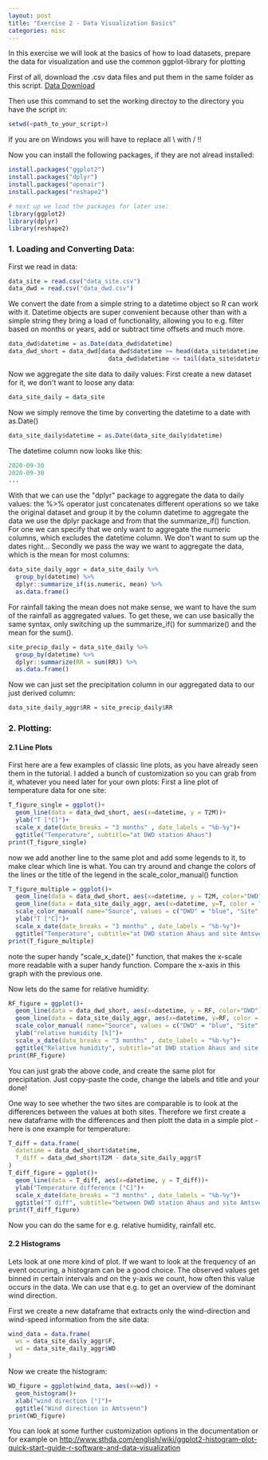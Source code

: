 ```yaml
---
layout: post
title: "Exercise 2 - Data Visualization Basics"
categories: misc
---
```


In this exercise we will look at the basics of how to load datasets, prepare the data for visualization
and use the common ggplot-library for plotting

First of all, download the .csv data files and put them in the same folder
as this script.
[Data Download](data.zip)

Then use this command to set the working directoy to the directory you have the script in:
```R
setwd(<path_to_your_script>)
```
If you are on Windows you will have to replace all \ with / !!

Now you can install the following packages, if they are not alread installed:
```R
install.packages("ggplot2")
install.packages("dplyr")
install.packages("openair")
install.packages("reshape2")

# next up we load the packages for later use:
library(ggplot2)
library(dplyr)
library(reshape2)
```

### 1. Loading and  Converting Data:

First we read in data:
```R
data_site = read.csv("data_site.csv")
data_dwd = read.csv("data_dwd.csv")
```

We convert the date from a simple string to a datetime object so R can work with it. Datetime objects
are super convenient because other than with a simple string they bring a load of functionality, allowing
you to e.g. filter based on months or years, add or subtract time offsets and much more.

```R
data_dwd$datetime = as.Date(data_dwd$datetime)
data_dwd_short = data_dwd[data_dwd$datetime >= head(data_site$datetime, n=1) &
                            data_dwd$datetime <= tail(data_site$datetime, n=1),]
```
Now we aggregate the site data to daily values:
First create a new dataset for it, we don't want to loose any data:
```R
data_site_daily = data_site
```
Now we simply remove the time by converting the datetime to a date with as.Date()
```R
data_site_daily$datetime = as.Date(data_site_daily$datetime)
```
The datetime column now looks like this:
```R
2020-09-30
2020-09-30
...
```

With that we can use the "dplyr" package to aggregate the data to daily values:
the %>% operator just concatenates different operations
so we take the original dataset and group it by the column datetime
to aggregate the data we use the dplyr package and from that the summarize_if() 
function. For one we can specify that we only want to aggregate the numeric columns,
which excludes the datetime column. We don't want to sum up the dates right...
Secondly we pass the way we want to aggregate the data, which is the mean for 
most columns:
```R
data_site_daily_aggr = data_site_daily %>%
  group_by(datetime) %>%
  dplyr::summarize_if(is.numeric, mean) %>%
  as.data.frame()
```
For rainfall taking the mean does not make sense, we want to have the sum of the
rainfall as aggregated values. To get these, we can use basically the same syntax,
only switching up the summarize_if() for summarize() and the mean for the sum().
```R
site_precip_daily = data_site_daily %>%
  group_by(datetime) %>%
  dplyr::summarize(RR = sum(RR)) %>%
  as.data.frame()
```
Now we can just set the precipitation column in our aggregated data to our just 
derived column:
```R
data_site_daily_aggr$RR = site_precip_daily$RR
```

### 2. Plotting:

#### 2.1 Line Plots
First here are a few examples of classic line plots, as you have already seen them
in the tutorial. I added a bunch of customization so you can grab from it, whatever
you need later for your own plots:
First a line plot of temperature data for one site:
```R
T_figure_single = ggplot()+ 
  geom_line(data = data_dwd_short, aes(x=datetime, y = T2M))+ 
  ylab("T [°C]")+
  scale_x_date(date_breaks = "3 months" , date_labels = "%b-%y")+
  ggtitle("Temperature", subtitle="at DWD station Ahaus")
print(T_figure_single)
```

now we add another line to the same plot and add some legends to it,
to make clear which line is what. You can try around and change the colors
of the lines or the title of the legend in the scale_color_manual() function
```R
T_figure_multiple = ggplot()+ 
  geom_line(data = data_dwd_short, aes(x=datetime, y = T2M, color="DWD"))+ 
  geom_line(data = data_site_daily_aggr, aes(x=datetime, y=T, color = "Site"))+
  scale_color_manual( name="Source", values = c("DWD" = "blue", "Site" = "red"))+
  ylab("T [°C]")+
  scale_x_date(date_breaks = "3 months" , date_labels = "%b-%y")+
  ggtitle("Temperature", subtitle="at DWD station Ahaus and site Amtsvenn")
print(T_figure_multiple)
```
note the super handy "scale_x_date()" function, that makes the x-scale more 
readable with a super handy function. Compare the x-axis in this graph with 
the previous one.

Now lets do the same for relative humidity:
```R
RF_figure = ggplot()+ 
  geom_line(data = data_dwd_short, aes(x=datetime, y = RF, color="DWD"))+ 
  geom_line(data = data_site_daily_aggr, aes(x=datetime, y=RF, color = "Site"))+
  scale_color_manual( name="Source", values = c("DWD" = "blue", "Site" = "red"))+
  ylab("relative humidity [%]")+
  scale_x_date(date_breaks = "3 months" , date_labels = "%b-%y")+
  ggtitle("Relative humidity", subtitle="at DWD station Ahaus and site Amtsvenn")
print(RF_figure)
```
You can just grab the above code, and create the same plot for precipitation.
Just copy-paste the code, change the labels and title and your done!

One way to see whether the two sites are comparable is to look at the differences
between the values at both sites. Therefore we first create a new dataframe with
the differences and then plott the data in a simple plot - here is one example
for temperature:
```R
T_diff = data.frame(
  datetime = data_dwd_short$datetime,
  T_diff = data_dwd_short$T2M - data_site_daily_aggr$T
)
T_diff_figure = ggplot()+ 
  geom_line(data = T_diff, aes(x=datetime, y = T_diff))+ 
  ylab("Temperature difference [°C]")+
  scale_x_date(date_breaks = "3 months" , date_labels = "%b-%y")+
  ggtitle("T diff", subtitle="between DWD station Ahaus and site Amtsvenn")
print(T_diff_figure)
```
Now you can do the same for e.g. relative humidity, rainfall etc.

#### 2.2 Histograms

Lets look at one more kind of plot. If we want to look at the frequency of an 
event occuring, a histogram can be a good choice. The observed values get binned
in certain intervals and on the y-axis we count, how often this value occurs in 
the data. We can use that e.g. to get an overview of the dominant wind direction.

First we create a new dataframe that extracts only the wind-direction and wind-speed
information from the site data:

```R
wind_data = data.frame(
  ws = data_site_daily_aggr$F,
  wd = data_site_daily_aggr$WD
)
```
Now we create the histogram:
```R
WD_figure = ggplot(wind_data, aes(x=wd)) +
  geom_histogram()+
  xlab("wind direction [°]")+
  ggtitle("Wind direction in Amtsvenn")
print(WD_figure)
```
You can look at some further customization options in the documentation or 
for example on 
http://www.sthda.com/english/wiki/ggplot2-histogram-plot-quick-start-guide-r-software-and-data-visualization

